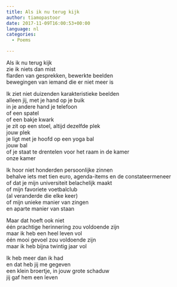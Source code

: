 ```yaml
---
title: Als ik nu terug kijk
author: tiamopastoor
date: 2017-11-09T16:00:53+00:00
language: nl
categories:
  - Poems

---
```

Als ik nu terug kijk  
zie ik niets dan mist  
flarden van gesprekken, bewerkte beelden  
bewegingen van iemand die er niet meer is

Ik ziet niet duizenden karakteristieke beelden  
alleen jij, met je hand op je buik  
in je andere hand je telefoon  
of een spatel  
of een bakje kwark  
je zit op een stoel, altijd dezelfde plek  
jouw plek  
je ligt met je hoofd op een yoga bal  
jouw bal  
of je staat te drentelen voor het raam in de kamer  
onze kamer

Ik hoor niet honderden persoonlijke zinnen  
behalve iets met tien euro, agenda-items en de constateermeneer  
of dat je mijn universiteit belachelijk maakt  
of mijn favoriete voetbalclub  
(al veranderde die elke keer)  
of mijn unieke manier van zingen  
en aparte manier van staan

Maar dat hoeft ook niet  
één prachtige herinnering zou voldoende zijn  
maar ik heb een heel leven vol  
één mooi gevoel zou voldoende zijn  
maar ik heb bijna twintig jaar vol

Ik heb meer dan ik had  
en dat heb jij me gegeven  
een klein broertje, in jouw grote schaduw  
jij gaf hem een leven